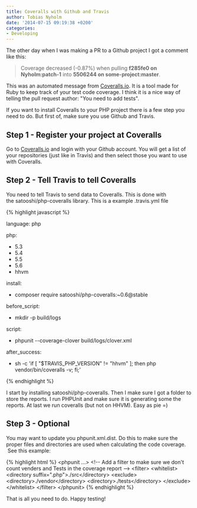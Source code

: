 ```yaml
---
title: Coveralls with Github and Travis
author: Tobias Nyholm
date: '2014-07-15 09:19:38 +0200'
categories:
- Developing
---
```


The other day when I was making a PR to a Github project I got a comment like this:

<blockquote>
<p class="p1">Coverage decreased (-0.87%) when pulling <span class="s1"><b>f285fe0</b></span><b> on Nyholm:patch-1</b> into <span class="s1"><b>5506244</b></span><b> on some-project:master</b>.

</blockquote>
<p class="p1">This was an automated message from <a href="https://coveralls.io/">Coveralls.io</a>. It is a tool made for Ruby to keep track of your test code coverage. I think it is a nice way of telling the pull request author: "You need to add tests".

<p class="p1">If you want to install Coveralls to your PHP project there is a few step you need to do. But first of, make sure you use Github and Travis.

<h2 class="p1">Step 1 - Register your project at Coveralls</h2>

Go to <a href="https://coveralls.io/">Coveralls.io</a> and login with your Github account. You will get a list of your repositories (just like in Travis) and then select those you want to use with Coveralls.

<h2>Step 2 - Tell Travis to tell Coveralls</h2>

You need to tell Travis to send data to Coveralls. This is done with the satooshi/php-coveralls library. This is a example .travis.yml file


{% highlight javascript %}


language: php


php:
  - 5.3
  - 5.4
  - 5.5
  - 5.6
  - hhvm


install:
  - composer require satooshi/php-coveralls:~0.6@stable


before_script:
  - mkdir -p build/logs


script:
  - phpunit --coverage-clover build/logs/clover.xml


after_success:
  - sh -c 'if [ &quot;$TRAVIS_PHP_VERSION&quot; != &quot;hhvm&quot; ]; then php vendor/bin/coveralls -v; fi;'


{% endhighlight %}


I start by installing satooshi/php-coveralls. Then I make sure I got a folder to store the reports. I run PHPUnit and make sure it is generating some the reports. At last we run coveralls (but not on HHVM). Easy as pie =)

<h2>Step 3 - Optional</h2>

You may want to update you phpunit.xml.dist. Do this to make sure the proper files and directories are used when calculating the code coverage.  See this example:


{% highlight html %}
&lt;phpunit ...&gt;
  &lt;!-- Add a filter to make sure we don't count venders and Tests in the coverage report --&gt;
  &lt;filter&gt;
        &lt;whitelist&gt;
            &lt;directory suffix=&quot;.php&quot;&gt;./src&lt;/directory&gt;
            &lt;exclude&gt;
                &lt;directory&gt;./vendor&lt;/directory&gt;
                &lt;directory&gt;./tests&lt;/directory&gt;
            &lt;/exclude&gt;
        &lt;/whitelist&gt;
    &lt;/filter&gt;
&lt;/phpunit&gt;
{% endhighlight %}


That is all you need to do. Happy testing!

